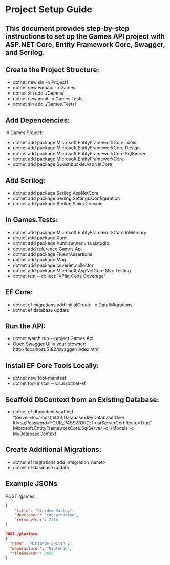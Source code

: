 # Project Setup Guide

## This document provides step-by-step instructions to set up the Games API project with ASP.NET Core, Entity Framework Core, Swagger, and Serilog.

## Create the Project Structure:
- dotnet new sln -n Project1
- dotnet new webapi -n Games
- dotnet sln add ./Games/
- dotnet new xunit -n Games.Tests
- dotnet sln add ./Games.Tests/

## Add Dependencies:
In Games Project:
- dotnet add package Microsoft.EntityFrameworkCore.Tools
- dotnet add package Microsoft.EntityFrameworkCore.Design
- dotnet add package Microsoft.EntityFrameworkCore.SqlServer
- dotnet add package Microsoft.EntityFrameworkCore
- dotnet add package Swashbuckle.AspNetCore

## Add Serilog:
- dotnet add package Serilog.AspNetCore
- dotnet add package Serilog.Settings.Configuration
- dotnet add package Serilog.Sinks.Console

## In Games.Tests:
- dotnet add package Microsoft.EntityFrameworkCore.InMemory
- dotnet add package Xunit
- dotnet add package Xunit.runner.visualstudio
- dotnet add reference Games.Api
- dotnet add package FluentAssertions
- dotnet add package Moq
- dotnet add package coverlet.collector
- dotnet add package Microsoft.AspNetCore.Mvc.Testing
- dotnet test --collect:"XPlat Code Coverage"


## EF Core:
- dotnet ef migrations add InitialCreate -o Data/Migrations
- dotnet ef database update

## Run the API:
- dotnet watch run --project Games.Api
- Open Swagger UI in your browser: http://localhost:5182/swagger/index.html

## Install EF Core Tools Locally:
- dotnet new tool-manifest
- dotnet tool install --local dotnet-ef

## Scaffold DbContext from an Existing Database:
- dotnet ef dbcontext scaffold "Server=localhost,1433;Database=MyDatabase;User Id=sa;Password=YOUR_PASSWORD;TrustServerCertificate=True" Microsoft.EntityFrameworkCore.SqlServer -o ./Models -c MyDatabaseContext

## Create Additional Migrations:
- dotnet ef migrations add <migration_name>
- dotnet ef database update

## Example JSONs
POST /games
```json
{
    "title": "Stardew Valley",
    "developer": "ConcernedApe",
    "releaseYear": 2016
}
```
```json
POST /platform
{
  "name": "Nintendo Switch 2",
  "manufacturer": "Nintendo",
  "releaseYear": 2025
}
```